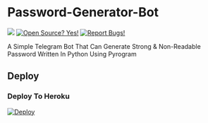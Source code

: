 # Password-Generator-Bot

<a href="https://telegram.dog/EKBOTZ_UPDATE"><img src="https://img.shields.io/badge/Telegram-Channel-blue.svg?logo=telegram"></a>
[![Open Source? Yes!](https://badgen.net/badge/Open%20Source%20%3F/Yes/yellow?icon=github)](https://github.com/M-fazin/Password-Generator-Bot)
[![Report Bugs!](https://badgen.net/badge/🐞%20Report%20/Bugs/red)](https://telegram.dog/ekbotz_support)



A Simple Telegram Bot That Can Generate Strong &amp; Non-Readable Password Written In Python Using Pyrogram


## Deploy
### Deploy To Heroku
[![Deploy](https://www.herokucdn.com/deploy/button.svg)](https://heroku.com/deploy?template=https://github.com/M-fazin/Password-Generator-Bot)
